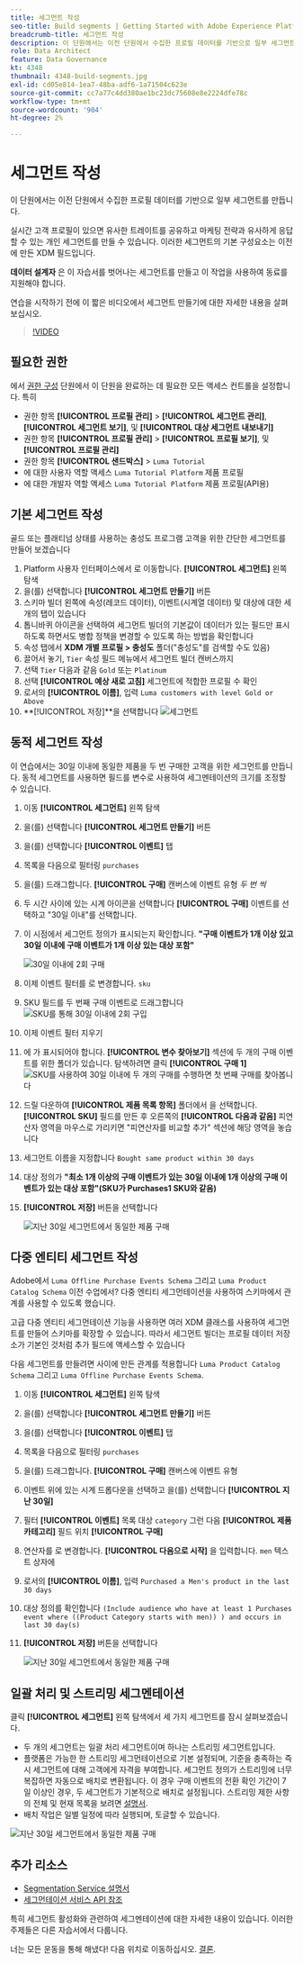 ```yaml
---
title: 세그먼트 작성
seo-title: Build segments | Getting Started with Adobe Experience Platform for Data Architects and Data Engineers
breadcrumb-title: 세그먼트 작성
description: 이 단원에서는 이전 단원에서 수집한 프로필 데이터를 기반으로 일부 세그먼트를 만듭니다.
role: Data Architect
feature: Data Governance
kt: 4348
thumbnail: 4348-build-segments.jpg
exl-id: cd05e814-1ea7-48ba-adf6-1a71504c623e
source-git-commit: cc7a77c4dd380ae1bc23dc75608e8e2224dfe78c
workflow-type: tm+mt
source-wordcount: '904'
ht-degree: 2%

---
```


# 세그먼트 작성

<!-- 30 min-->
이 단원에서는 이전 단원에서 수집한 프로필 데이터를 기반으로 일부 세그먼트를 만듭니다.

실시간 고객 프로필이 있으면 유사한 트레이트를 공유하고 마케팅 전략과 유사하게 응답할 수 있는 개인 세그먼트를 만들 수 있습니다. 이러한 세그먼트의 기본 구성요소는 이전에 만든 XDM 필드입니다.

**데이터 설계자** 은 이 자습서를 벗어나는 세그먼트를 만들고 이 작업을 사용하여 동료를 지원해야 합니다.

연습을 시작하기 전에 이 짧은 비디오에서 세그먼트 만들기에 대한 자세한 내용을 살펴보십시오.
>[!VIDEO](https://video.tv.adobe.com/v/27254?quality=12&learn=on)


## 필요한 권한

에서 [권한 구성](configure-permissions.md) 단원에서 이 단원을 완료하는 데 필요한 모든 액세스 컨트롤을 설정합니다. 특히

* 권한 항목 **[!UICONTROL 프로필 관리]** > **[!UICONTROL 세그먼트 관리]**, **[!UICONTROL 세그먼트 보기]**, 및 **[!UICONTROL 대상 세그먼트 내보내기]**
* 권한 항목 **[!UICONTROL 프로필 관리]** > **[!UICONTROL 프로필 보기]**, 및 **[!UICONTROL 프로필 관리]**
* 권한 항목 **[!UICONTROL 샌드박스]** > `Luma Tutorial`
* 에 대한 사용자 역할 액세스 `Luma Tutorial Platform` 제품 프로필
* 에 대한 개발자 역할 액세스 `Luma Tutorial Platform` 제품 프로필(API용)

## 기본 세그먼트 작성

골드 또는 플래티넘 상태를 사용하는 충성도 프로그램 고객을 위한 간단한 세그먼트를 만들어 보겠습니다

1. Platform 사용자 인터페이스에서 로 이동합니다. **[!UICONTROL 세그먼트]** 왼쪽 탐색
1. 을(를) 선택합니다 **[!UICONTROL 세그먼트 만들기]** 버튼
1. 스키마 빌더 왼쪽에 속성(레코드 데이터), 이벤트(시계열 데이터) 및 대상에 대한 세 개의 탭이 있습니다
1. 톱니바퀴 아이콘을 선택하여 세그먼트 빌더의 기본값이 데이터가 있는 필드만 표시하도록 하면서도 병합 정책을 변경할 수 있도록 하는 방법을 확인합니다
1. 속성 탭에서 **XDM 개별 프로필 > 충성도** 폴더(&quot;충성도&quot;를 검색할 수도 있음)
1. 끌어서 놓기, `Tier` 속성 필드 메뉴에서 세그먼트 빌더 캔버스까지
1. 선택 `Tier` 다음과 같음 `Gold` 또는 `Platinum`
1. 선택 **[!UICONTROL 예상 새로 고침]** 세그먼트에 적합한 프로필 수 확인
1. 로서의 **[!UICONTROL 이름]**, 입력 `Luma customers with level Gold or Above`
1. **[!UICONTROL 저장]**을 선택합니다
   ![세그먼트](assets/segment-goldOrAbove.png)

<!--## Build a sequential segment-->

## 동적 세그먼트 작성

이 연습에서는 30일 이내에 동일한 제품을 두 번 구매한 고객을 위한 세그먼트를 만듭니다. 동적 세그먼트를 사용하면 필드를 변수로 사용하여 세그멘테이션의 크기를 조정할 수 있습니다.

1. 이동 **[!UICONTROL 세그먼트]** 왼쪽 탐색
1. 을(를) 선택합니다 **[!UICONTROL 세그먼트 만들기]** 버튼
1. 을(를) 선택합니다 **[!UICONTROL 이벤트]** 탭
1. 목록을 다음으로 필터링 `purchases`
1. 을(를) 드래그합니다. **[!UICONTROL 구매]** 캔버스에 이벤트 유형 _두 번 씩_
1. 두 시간 사이에 있는 시계 아이콘을 선택합니다 **[!UICONTROL 구매]** 이벤트를 선택하고 &quot;30일 이내&quot;를 선택합니다.
1. 이 시점에서 세그먼트 정의가 표시되는지 확인합니다. **&quot;구매 이벤트가 1개 이상 있고 30일 이내에 구매 이벤트가 1개 이상 있는 대상 포함&quot;**

   ![30일 이내에 2회 구매](assets/segment-twoPurchases.png)
1. 이제 이벤트 필터를 로 변경합니다. `sku`
1. SKU 필드를 두 번째 구매 이벤트로 드래그합니다
   ![SKU를 통해 30일 이내에 2회 구입](assets/segment-twoPurchases-addSku.png)
1. 이제 이벤트 필터 지우기
1. 에 가 표시되어야 합니다. **[!UICONTROL 변수 찾아보기]** 섹션에 두 개의 구매 이벤트를 위한 폴더가 있습니다. 탐색하려면 클릭 **[!UICONTROL 구매 1]**\
   ![SKU를 사용하여 30일 이내에 두 개의 구매를 수행하면 첫 번째 구매를 찾아봅니다](assets/segment-twoPurchases-browsePurchaseOne.png)
1. 드릴 다운하여 **[!UICONTROL 제품 목록 항목]** 폴더에서 을 선택합니다. **[!UICONTROL SKU]** 필드를 만든 후 오른쪽의 **[!UICONTROL 다음과 같음]** 피연산자 영역을 마우스로 가리키면 &quot;피연산자를 비교할 추가&quot; 섹션에 해당 영역을 놓습니다
1. 세그먼트 이름을 지정합니다 `Bought same product within 30 days`
1. 대상 정의가 **&quot;최소 1개 이상의 구매 이벤트가 있는 30일 이내에 1개 이상의 구매 이벤트가 있는 대상 포함&quot;(SKU가 Purchases1 SKU와 같음)**
1. **[!UICONTROL 저장]** 버튼을 선택합니다

   ![지난 30일 세그먼트에서 동일한 제품 구매](assets/segment-boughtSameProduct.png)

## 다중 엔티티 세그먼트 작성

Adobe에서 `Luma Offline Purchase Events Schema` 그리고 `Luma Product Catalog Schema` 이전 수업에서? 다중 엔티티 세그먼테이션을 사용하여 스키마에서 관계를 사용할 수 있도록 했습니다.

고급 다중 엔티티 세그먼테이션 기능을 사용하면 여러 XDM 클래스를 사용하여 세그먼트를 만들어 스키마를 확장할 수 있습니다. 따라서 세그먼트 빌더는 프로필 데이터 저장소가 기본인 것처럼 추가 필드에 액세스할 수 있습니다

다음 세그먼트를 만들려면 사이에 만든 관계를 적용합니다 `Luma Product Catalog Schema` 그리고 `Luma Offline Purchase Events Schema`.

1. 이동 **[!UICONTROL 세그먼트]** 왼쪽 탐색
1. 을(를) 선택합니다 **[!UICONTROL 세그먼트 만들기]** 버튼
1. 을(를) 선택합니다 **[!UICONTROL 이벤트]** 탭
1. 목록을 다음으로 필터링 `purchases`
1. 을(를) 드래그합니다. **[!UICONTROL 구매]** 캔버스에 이벤트 유형
1. 이벤트 위에 있는 시계 드롭다운을 선택하고 을(를) 선택합니다 **[!UICONTROL 지난 30일]**
1. 필터 **[!UICONTROL 이벤트]** 목록 대상 `category` 그런 다음 **[!UICONTROL 제품 카테고리]** 필드 위치 **[!UICONTROL 구매]**
1. 연산자를 로 변경합니다. **[!UICONTROL 다음으로 시작]** 을 입력합니다. `men` 텍스트 상자에
1. 로서의 **[!UICONTROL 이름]**, 입력 `Purchased a Men's product in the last 30 days`
1. 대상 정의를 확인합니다 `(Include audience who have at least 1 Purchases event where ((Product Category starts with men)) ) and occurs in last 30 day(s)`
1. **[!UICONTROL 저장]** 버튼을 선택합니다

   ![지난 30일 세그먼트에서 동일한 제품 구매](assets/segment-purchasedMens.png)

## 일괄 처리 및 스트리밍 세그멘테이션

클릭 **[!UICONTROL 세그먼트]** 왼쪽 탐색에서 세 가지 세그먼트를 잠시 살펴보겠습니다.

* 두 개의 세그먼트는 일괄 처리 세그먼트이며 하나는 스트리밍 세그먼트입니다.
* 플랫폼은 가능한 한 스트리밍 세그먼테이션으로 기본 설정되며, 기준을 충족하는 즉시 세그먼트에 대해 고객에게 자격을 부여합니다. 세그먼트 정의가 스트리밍에 너무 복잡하면 자동으로 배치로 변환됩니다. 이 경우 구매 이벤트의 전환 확인 기간이 7일 이상인 경우, 두 세그먼트가 기본적으로 배치로 설정됩니다. 스트리밍 제한 사항의 전체 및 현재 목록을 보려면 [설명서](https://experienceleague.adobe.com/docs/experience-platform/segmentation/ui/streaming-segmentation.html).
* 배치 작업은 일별 일정에 따라 실행되며, 토글할 수 있습니다.

![지난 30일 세그먼트에서 동일한 제품 구매](assets/segment-review.png)

## 추가 리소스

* [Segmentation Service 설명서](https://experienceleague.adobe.com/docs/experience-platform/segmentation/home.html)
* [세그먼테이션 서비스 API 참조](https://www.adobe.io/experience-platform-apis/references/segmentation/)

특히 세그먼트 활성화와 관련하여 세그멘테이션에 대한 자세한 내용이 있습니다. 이러한 주제들은 다른 자습서에서 다룹니다.

너는 모든 운동을 통해 해냈다! 다음 위치로 이동하십시오. [결론](conclusion.md).
